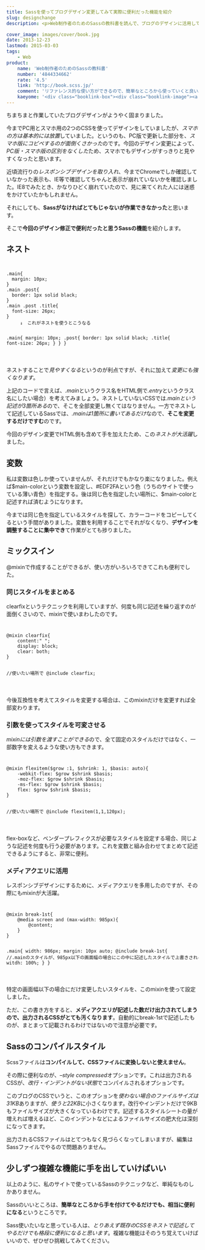```yaml
---
title: Sassを使ってブログデザイン変更してみて実際に便利だった機能を紹介
slug: designchange
description: <p>Web制作者のためのSassの教科書を読んで、ブログのデザインに活用してみました。その際に、使ってみて実際に便利だなと思った機能を紹介します。基本的にCSSと同じなので、使えそうなところだけつまみ食いする感じで使うといいと思います。</p>

cover_image: images/cover/book.jpg
date: 2013-12-23
lastmod: 2015-03-03
tags: 
    - Web
product:
    name: 'Web制作者のためのSassの教科書'
    number: '4844334662'
    rate: '4.5'
    link: 'http://book.scss.jp/'
    comment: 'リファレンス的な使い方ができるので、簡単なところから使っていくと良い。'
    kaeyome: '<div class="booklink-box"><div class="booklink-image"><a href="http://www.amazon.co.jp/exec/obidos/asin/4844334662/illusionspace-22/" rel="nofollow" target="_blank"><img src="http://ecx.images-amazon.com/images/I/51xkjL4k%2BRL._SL160_.jpg" style="border: none;" /></a></div><div class="booklink-info"><div class="booklink-name"><a href="http://www.amazon.co.jp/exec/obidos/asin/4844334662/illusionspace-22/" rel="nofollow" target="_blank">Web制作者のためのSassの教科書 これからのWebデザインの現場で必須のCSSメタ言語</a><div class="booklink-powered-date">posted with <a href="http://yomereba.com" rel="nofollow" target="_blank">ヨメレバ</a></div></div><div class="booklink-detail">平澤 隆,森田 壮 インプレスジャパン 2013-09-13    </div><div class="booklink-link2"><div class="shoplinkamazon"><a href="http://www.amazon.co.jp/exec/obidos/asin/4844334662/illusionspace-22/" rel="nofollow" target="_blank" title="アマゾン" >Amazonで購入</a></div><div class="shoplinkrakuten"><a href="http://hb.afl.rakuten.co.jp/hgc/11acbc01.369b1bf6.11acbc02.cabf9fe9/?pc=http%3A%2F%2Fbooks.rakuten.co.jp%2Frb%2F12451132%2F%3Fscid%3Daf_ich_link_urltxt%26m%3Dhttp%3A%2F%2Fm.rakuten.co.jp%2Fev%2Fbook%2F" rel="nofollow" target="_blank" title="楽天ブックス" >楽天ブックスで購入</a></div>                  	  <div class="shoplinkkino"><a href="http://ck.jp.ap.valuecommerce.com/servlet/referral?sid=3085416&pid=882196163&vc_url=http%3A%2F%2Fwww.kinokuniya.co.jp%2Ff%2Fdsg-01-9784844334668" target="_blank" title="kino" >紀伊國屋書店で購入<img src="http://ad.jp.ap.valuecommerce.com/servlet/gifbanner?sid=3085416&pid=882196163" height="1" width="1" border="0"></a></div>	  	  	</div></div><div class="booklink-footer"></div></div>'
---
```


<p>ちまちまと作業していたブログデザインがようやく固まりました。</p>
<p>今までPC用とスマホ用の2つのCSSを使ってデザインをしていましたが、<em>スマホの方は基本的には放置</em>していました。というのも、PC版で更新した部分を、<em>スマホ版にコピペするのが面倒くさかった</em>のです。今回のデザイン変更によって、<em>PC版・スマホ版の区別をなくした</em>ため、スマホでもデザインがすっきりと見やすくなったと思います。</p>
<p>近頃流行りの<em>レスポンシブデザインを取り入れ</em>、今までChromeでしか確認していなかった表示も、IE等で確認してちゃんと表示が崩れていないかを確認しました。IE8でみたとき、かなりひどく崩れていたので、見に来てくれた人には迷惑をかけていたかもしれません。</p>
<p>それにしても、<strong>Sassがなければとてもじゃないが作業できなかった</strong>と思います。</p>
<p>そこで<strong>今回のデザイン修正で便利だったと思うSassの機能</strong>を紹介します。</p>
<h2>ネスト</h2>
<p><code></p>
<pre>.main{
  margin: 10px;
}
.main .post{
  border: 1px solid black;
}
.main .post .title{
  font-size: 26px;
}
　　　↓　これがネストを使うとこうなる

.main{
  margin: 10px;
  .post{
    border: 1px solid black;
    .title{
      font-size: 26px;
    }
  }
}</pre>
<p></code></p>
<p>ネストすることで<em>見やすくなる</em>というのが利点ですが、それに加えて<em>変更にも強くなります</em>。</p>
<p>上記のコードで言えば、<em>.main</em>というクラス名をHTML側で<em>.entry</em>というクラス名にしたい場合）を考えてみましょう。ネストしていないCSSでは<em>.mainという記述が3箇所ある</em>ので、そこを全部変更し無くてはなりません。一方でネストして記述しているSassでは、<em>.mainは1箇所に書いてあるだけ</em>なので、<strong>そこを変更するだけですむ</strong>のです。</p>
<p>今回のデザイン変更でHTML側も含めて手を加えたため、この<em>ネストが大活躍</em>しました。</p>
<h2>変数</h2>
<p>私は変数は色しか使っていませんが、それだけでもかなり楽になりました。例えば$main-colorという変数を設定し、#EDF2FAという色（うちのサイトで使っている薄い青色）を指定する。後は同じ色を指定したい場所に、$main-colorと記述すれば済むようになります。</p>
<p>今までは同じ色を指定しているスタイルを探して、カラーコードをコピーしてくるという手間がありました。変数を利用することでそれがなくなり、<strong>デザインを調整することに集中でき</strong>て作業がとても捗りました。</p>
<h2>ミックスイン</h2>
<p>@mixinで作成することができるが、使い方がいろいろできてこれも便利でした。</p>
<h3>同じスタイルをまとめる</h3>
<p>clearfixというテクニックを利用していますが、何度も同じ記述を繰り返すのが面倒くさいので、mixinで使いまわしたのです。</p>
<p><code></p>
<pre>@mixin clearfix{
    content:" ";
    display: block;
    clear: both;
}

//使いたい場所で
@include clearfix;</pre>
<p></code></p>
<p>今後互換性を考えてスタイルを変更する場合は、このmixinだけを変更すれば全部変わります。</p>
<h3>引数を使ってスタイルを可変させる</h3>
<p><em>mixinには引数を渡すことができる</em>ので、全て固定のスタイルだけではなく、一部数字を変えるような使い方もできます。</p>
<p><code></p>
<pre>@mixin flexitem($grow :1, $shrink: 1, $basis: auto){
    -webkit-flex: $grow $shrink $basis;
    -moz-flex: $grow $shrink $basis;
    -ms-flex: $grow $shrink $basis;
    flex: $grow $shrink $basis;
}

//使いたい場所で
@include flexitem(1,1,120px);</pre>
<p></code></p>
<p>flex-boxなど、ベンダープレフィクスが必要なスタイルを設定する場合、同じような記述を何度も行う必要があります。これを変数と組み合わせてまとめて記述できるようにすると、非常に便利。</p>
<h3>メディアクエリに活用</h3>
<p>レスポンシブデザインにするために、メディアクエリを多用したのですが、その際にもmixinが大活躍。</p>
<p><code></p>
<pre>@mixin break-1st{
    @media screen and (max-width: 985px){
        @content;
    }
}

.main{
    width: 986px;
    margin: 10px auto;
    @include break-1st{
        //.mainのスタイルが、985px以下の画面幅の場合にこの中に記述したスタイルで上書きされる
        witdh: 100%;
    }
}</pre>
<p></code></p>
<p>特定の画面幅以下の場合にだけ変更したいスタイルを、このmixinを使って設定しました。</p>
<p>ただ、この書き方をすると、<strong>メディアクエリが記述した数だけ出力されてしまうので、出力されるCSSがとても汚くなります</strong>。自動的にbreak-1stで記述したものが、まとまって記載されるわけではないので注意が必要です。</p>
<h2>Sassのコンパイルスタイル</h2>
<p>Scssファイルは<strong>コンパイルして、CSSファイルに変換しないと使えません</strong>。</p>
<p>その際に便利なのが、<em>&#8211;style compressed</em>オプションです。これは出力されるCSSが、<em>改行・インデントがない状態</em>でコンパイルされるオプションです。</p>
<p>このブログのCSSでいうと、このオプションを<em>使わない場合のファイルサイズは31KB</em>ありますが、<em>使うと22KB</em>に小さくなります。改行やインデントだけで9KBもファイルサイズが大きくなっているわけです。記述するスタイルシートの量が増えれば増えるほど、このインデントなどによるファイルサイズの肥大化は深刻になってきます。</p>
<p>出力されるCSSファイルはとてつもなく見づらくなってしまいますが、編集はSassファイルでやるので問題ありません。</p>
<h2>少しずつ複雑な機能に手を出していけばいい</h2>
<p>以上のように、私のサイトで使っているSassのテクニックなど、単純なものしかありません。</p>
<p>Sassのいいところは、<strong>簡単なところから手を付けてやるだけでも、相当に便利になる</strong>というところです。</p>
<p>Sass使いたいなと思っている人は、<em>とりあえず既存のCSSをネストで記述してやるだけでも格段に便利になると思います</em>。複雑な機能はそのうち覚えていけばいいので、ぜひぜひ挑戦してみてください。</p>

  